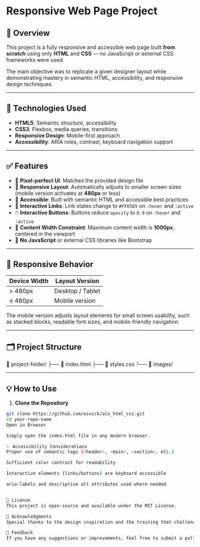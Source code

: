 # Responsive Web Page Project

## 📌 Overview

This project is a fully responsive and accessible web page built **from scratch** using only **HTML** and **CSS** — no JavaScript or external CSS frameworks were used.

The main objective was to replicate a given designer layout while demonstrating mastery in semantic HTML, accessibility, and responsive design techniques.

---

## 🧰 Technologies Used

- **HTML5**: Semantic structure, accessibility
- **CSS3**: Flexbox, media queries, transitions
- **Responsive Design**: Mobile-first approach
- **Accessibility**: ARIA roles, contrast, keyboard navigation support

---

## ✅ Features

- 🎨 **Pixel-perfect UI**: Matches the provided design file
- 📱 **Responsive Layout**: Automatically adjusts to smaller screen sizes (mobile version activates at **480px** or less)
- 🧭 **Accessible**: Built with semantic HTML and accessible best practices
- 🔗 **Interactive Links**: Link states change to `#FF6565` on `:hover` and `:active`
- 🖱️ **Interactive Buttons**: Buttons reduce `opacity` to `0.9` on `:hover` and `:active`
- 📐 **Content Width Constraint**: Maximum content width is **1000px**, centered in the viewport
- 🚫 **No JavaScript** or external CSS libraries like Bootstrap

---

## 📱 Responsive Behavior

| Device Width         | Layout Version    |
|----------------------|-------------------|
| > 480px              | Desktop / Tablet  |
| ≤ 480px              | Mobile version    |

The mobile version adjusts layout elements for small screen usability, such as stacked blocks, readable font sizes, and mobile-friendly navigation.

---

## 🗂️ Project Structure

📁 project-folder/
  ├── 📄 index.html
  ├── 📄 styles.css
  └── 📁 images/

---

## 💡 How to Use

1. **Clone the Repository**

```bash
git clone https://github.com/osvick/alx_html_css.git
cd your-repo-name
Open in Browser

Simply open the index.html file in any modern browser.

✨ Accessibility Considerations
Proper use of semantic tags (<header>, <main>, <section>, etc.)

Sufficient color contrast for readability

Interactive elements (links/buttons) are keyboard accessible

aria-labels and descriptive alt attributes used where needed


📄 License
This project is open-source and available under the MIT License.

🙌 Acknowledgments
Special thanks to the design inspiration and the training that challenged us to build using pure HTML and CSS without shortcuts.

💬 Feedback
If you have any suggestions or improvements, feel free to submit a pull request or open an issue. Your input is welcome!

